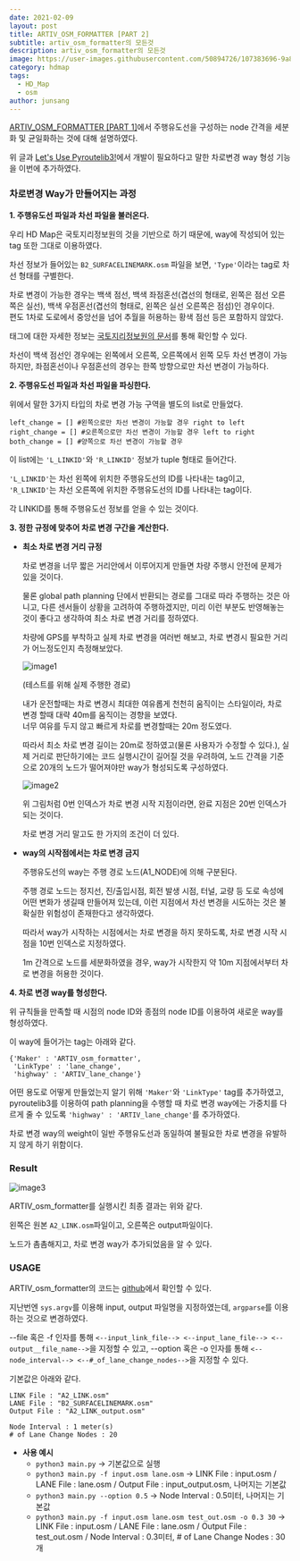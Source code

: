 ```yaml
---
date: 2021-02-09
layout: post
title: ARTIV_OSM_FORMATTER [PART 2]
subtitle: artiv_osm_formatter의 모든것
description: artiv_osm_formatter의 모든것
image: https://user-images.githubusercontent.com/50894726/107383696-9a87e200-6b34-11eb-912c-a12184315dfd.png
category: hdmap
tags:
  - HD_Map
  - osm
author: junsang
---
```

[ARTIV_OSM_FORMATTER [PART 1]](https://dgist-artiv.github.io/hdmap/2021/02/06/artiv-osm-formatter-part1.html)에서 주행유도선을 구성하는 node 간격을 세분화 및 균일화하는 것에 대해 설명하였다.

위 글과 [Let's Use Pyroutelib3!](https://dgist-artiv.github.io/hdmap/2021/02/03/pyroutelib3.html)에서 개발이 필요하다고 말한 차로변경 way 형성 기능을 이번에 추가하였다.

### 차로변경 Way가 만들어지는 과정

**1. 주행유도선 파일과 차선 파일을 불러온다.**

우리 HD Map은 국토지리정보원의 것을 기반으로 하기 때문에, way에 작성되어 있는 tag 또한 그대로 이용하였다.

차선 정보가 들어있는 ```B2_SURFACELINEMARK.osm``` 파일을 보면, ```'Type'```이라는 tag로 차선 형태를 구별한다.

차로 변경이 가능한 경우는 백색 점선, 백색 좌점혼선(겹선의 형태로, 왼쪽은 점선 오른쪽은 실선), 백색 우점혼선(겹선의 형태로, 왼쪽은 실선 오른쪽은 점섬)인 경우이다.  
편도 1차로 도로에서 중앙선을 넘어 추월을 허용하는 황색 점선 등은 포함하지 않았다.

태그에 대한 자세한 정보는 [국토지리정보원의 문서](http://map.ngii.go.kr/download/ms/pblictn/preciseRoadMap/%EC%A0%95%EB%B0%80%EB%8F%84%EB%A1%9C%EC%A7%80%EB%8F%84%20%EC%A0%9C%EA%B3%B5%20%EC%95%88%EB%82%B4.pdf)를 통해 확인할 수 있다.

차선이 백색 점선인 경우에는 왼쪽에서 오른쪽, 오른쪽에서 왼쪽 모두 차선 변경이 가능하지만, 좌점혼선이나 우점혼선의 경우는 한쪽 방향으로만 차선 변경이 가능하다.

**2. 주행유도선 파일과 차선 파일을 파싱한다.**

위에서 말한 3가지 타입의 차로 변경 가능 구역을 별도의 list로 만들었다.
```
left_change = [] #왼쪽으로만 차선 변경이 가능할 경우 right to left
right_change = [] #오른쪽으로만 차선 변경이 가능할 경우 left to right
both_change = [] #양쪽으로 차선 변경이 가능할 경우 
```
이 list에는 ```'L_LINKID'```와 ```'R_LINKID'``` 정보가 tuple 형태로 들어간다.

```'L_LINKID'```는 차선 왼쪽에 위치한 주행유도선의 ID를 나타내는 tag이고, ```'R_LINKID'```는 차선 오른쪽에 위치한 주행유도선의 ID를 나타내는 tag이다.

각 LINKID를 통해 주행유도선 정보를 얻을 수 있는 것이다.

**3. 정한 규정에 맞추어 차로 변경 구간을 계산한다.**

- **최소 차로 변경 거리 규정**

	차로 변경을 너무 짧은 거리안에서 이루어지게 만들면 차량 주행시 안전에 문제가 있을 것이다.

	물론 global path planning 단에서 반환되는 경로를 그대로 따라 주행하는 것은 아니고, 다른 센서들이 상황을 고려하여 주행하겠지만, 미리 이런 부분도 반영해놓는 것이 좋다고 생각하여 최소 차로 변경 거리를 정하였다.

	차량에 GPS를 부착하고 실제 차로 변경을 여러번 해보고, 차로 변경시 필요한 거리가 어느정도인지 측정해보았다.

	![image1](https://user-images.githubusercontent.com/50894726/107380279-14b66780-6b31-11eb-90fd-823671a7a851.png)

	(테스트를 위해 실제 주행한 경로)

	내가 운전할때는 차로 변경시 최대한 여유롭게 천천히 움직이는 스타일이라, 차로 변경 할때 대략 40m를 움직이는 경향을 보였다.  
	너무 여유를 두지 않고 빠르게 차로를 변경할때는 20m 정도였다.

	따라서 최소 차로 변경 길이는 20m로 정하였고(물론 사용자가 수정할 수 있다.), 실제 거리로 판단하기에는 코드 실행시간이 길어질 것을 우려하여, 노드 간격을 기준으로 20개의 노드가 떨어져야만 way가 형성되도록 구성하였다.

	![image2](https://user-images.githubusercontent.com/50894726/107381888-a672a480-6b32-11eb-95ec-fad012c40eed.png)

	위 그림처럼 0번 인덱스가 차로 변경 시작 지점이라면, 완료 지점은 20번 인덱스가 되는 것이다.

	차로 변경 거리 말고도 한 가지의 조건이 더 있다.

- **way의 시작점에서는 차로 변경 금지**

	주행유도선의 way는 주행 경로 노드(A1_NODE)에 의해 구분된다.

	주행 경로 노드는 정지선, 진/출입시점, 회전 발생 시점, 터널, 교량 등 도로 속성에 어떤 변화가 생길때 만들어져 있는데, 이런 지점에서 차선 변경을 시도하는 것은 불확실한 위험성이 존재한다고 생각하였다.

	따라서 way가 시작하는 시점에서는 차로 변경을 하지 못하도록, 차로 변경 시작 시점을 10번 인덱스로 지정하였다.

	1m 간격으로 노드를 세분화하였을 경우, way가 시작한지 약 10m 지점에서부터 차로 변경을 허용한 것이다.

**4. 차로 변경 way를 형성한다.**

위 규칙들을 만족할 때 시점의 node ID와 종점의 node ID를 이용하여 새로운 way를 형성하였다.

이 way에 들어가는 tag는 아래와 같다.
```
{'Maker' : 'ARTIV_osm_formatter',
 'LinkType' : 'lane_change',
 'highway' : 'ARTIV_lane_change'}
```
어떤 용도로 어떻게 만들었는지 알기 위해 ```'Maker'```와 ```'LinkType'``` tag를 추가하였고, pyroutelib3를 이용하여 path planning을 수행할 때 차로 변경 way에는 가중치를 다르게 줄 수 있도록 ```'highway' : 'ARTIV_lane_change'```를 추가하였다.

차로 변경 way의 weight이 일반 주행유도선과 동일하여 불필요한 차로 변경을 유발하지 않게 하기 위함이다.

### Result

![image3](https://user-images.githubusercontent.com/50894726/107383696-9a87e200-6b34-11eb-912c-a12184315dfd.png)

ARTIV_osm_formatter를 실행시킨 최종 결과는 위와 같다.

왼쪽은 원본 ```A2_LINK.osm```파일이고, 오른쪽은 output파일이다.

노드가 촘촘해지고, 차로 변경 way가 추가되었음을 알 수 있다.

### USAGE

ARTIV_osm_formatter의 코드는 [github](https://github.com/js-ryu/for_ARTIV_Framework/tree/main/artiv_osm_formatter)에서 확인할 수 있다.

지난번엔  ```sys.argv```를 이용해 input, output 파일명을 지정하였는데, ```argparse```를 이용하는 것으로 변경하였다.

--file 혹은 -f 인자를 통해 ```<--input_link_file--> <--input_lane_file--> <--output__file_name-->```을 지정할 수 있고, --option 혹은 -o 인자를 통해 ```<--node_interval--> <--#_of_lane_change_nodes-->```을 지정할 수 있다.

기본값은 아래와 같다.
```
LINK File : "A2_LINK.osm"
LANE File : "B2_SURFACELINEMARK.osm"
Output File : "A2_LINK_output.osm"

Node Interval : 1 meter(s)
# of Lane Change Nodes : 20
```

- **사용 예시**
	- ```python3 main.py``` -> 기본값으로 실행
	- ```python3 main.py -f input.osm lane.osm``` -> LINK File : input.osm / LANE File : lane.osm / Output File : input_output.osm, 나머지는 기본값
	- ```python3 main.py --option 0.5``` -> Node Interval : 0.5미터, 나머지는 기본값
	- ```python3 main.py -f input.osm lane.osm test_out.osm -o 0.3 30``` -> LINK File : input.osm / LANE File : lane.osm / Output File : test_out.osm / Node Interval : 0.3미터, # of Lane Change Nodes : 30개

